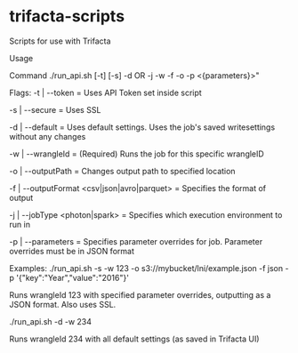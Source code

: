 # trifacta-scripts
Scripts for use with Trifacta

Usage

Command
./run_api.sh [-t] [-s] -d OR -j <jobType> -w <wrangleId> -f <outputFormat> -o <outputFile> -p <{parameters}>"

Flags:
-t | --token =  Uses API Token set inside script

-s | --secure = Uses SSL

-d | --default = Uses default settings. Uses the job's saved writesettings without any changes

-w | --wrangleId <wrangleID> = (Required) Runs the job for this specific wrangleID
  
-o | --outputPath <path> = Changes output path to specified location
  
-f | --outputFormat <csv|json|avro|parquet> = Specifies the format of output
  
-j | --jobType <photon|spark> = Specifies which execution environment to run in

-p | --parameters <parameters> = Specifies parameter overrides for job. Parameter overrides must be in JSON format

Examples:
./run_api.sh -s -w 123 -o s3://mybucket/lni/example.json -f json -p '{"key":"Year","value":"2016"}' 

Runs wrangleId 123 with specified parameter overrides, outputting as a JSON format. Also uses SSL.

./run_api.sh -d -w 234 

Runs wrangleId 234 with all default settings (as saved in Trifacta UI)
